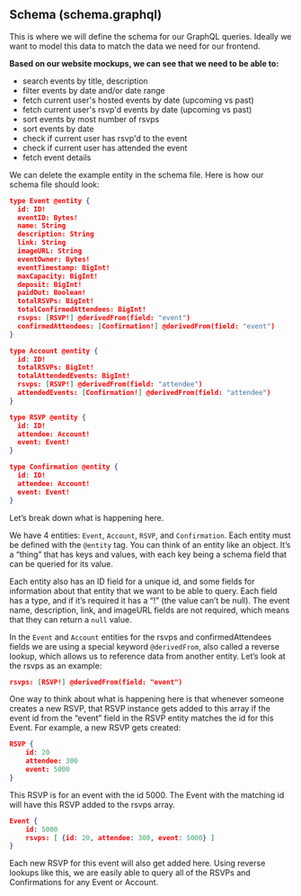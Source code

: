 ## Schema (schema.graphql)

This is where we will define the schema for our GraphQL queries. Ideally we want to model this data to match the data we need for our frontend.

**Based on our website mockups, we can see that we need to be able to:**

- search events by title, description
- filter events by date and/or date range
- fetch current user's hosted events by date (upcoming vs past)
- fetch current user's rsvp'd events by date (upcoming vs past)
- sort events by most number of rsvps
- sort events by date
- check if current user has rsvp'd to the event
- check if current user has attended the event
- fetch event details

We can delete the example entity in the schema file. Here is how our schema file should look:

```json
type Event @entity {
  id: ID!
  eventID: Bytes!
  name: String
  description: String
  link: String
  imageURL: String
  eventOwner: Bytes!
  eventTimestamp: BigInt!
  maxCapacity: BigInt!
  deposit: BigInt!
  paidOut: Boolean!
  totalRSVPs: BigInt!
  totalConfirmedAttendees: BigInt!
  rsvps: [RSVP!] @derivedFrom(field: "event")
  confirmedAttendees: [Confirmation!] @derivedFrom(field: "event")
}

type Account @entity {
  id: ID!
  totalRSVPs: BigInt!
  totalAttendedEvents: BigInt!
  rsvps: [RSVP!] @derivedFrom(field: "attendee")
  attendedEvents: [Confirmation!] @derivedFrom(field: "attendee")
}

type RSVP @entity {
  id: ID!
  attendee: Account!
  event: Event!
}

type Confirmation @entity {
  id: ID!
  attendee: Account!
  event: Event!
}

```

Let’s break down what is happening here.

We have 4 entities: `Event`, `Account`, `RSVP`, and `Confirmation`. Each entity must be defined with the `@entity` tag. You can think of an entity like an object. It’s a “thing” that has keys and values, with each key being a schema field that can be queried for its value.

Each entity also has an ID field for a unique id, and some fields for information about that entity that we want to be able to query. Each field has a type, and if it’s required it has a “!” (the value can’t be null). The event name, description, link, and imageURL fields are not required, which means that they can return a `null` value.

In the `Event` and `Account` entities for the rsvps and confirmedAttendees fields we are using a special keyword `@derivedFrom`, also called a reverse lookup, which allows us to reference data from another entity. Let’s look at the rsvps as an example:

```json
rsvps: [RSVP!] @derivedFrom(field: "event")
```

One way to think about what is happening here is that whenever someone creates a new RSVP, that RSVP instance gets added to this array if the event id from the “event” field in the RSVP entity matches the id for this Event. For example, a new RSVP gets created:

```json
RSVP {
    id: 20
    attendee: 300
    event: 5000
}
```

This RSVP is for an event with the id 5000. The Event with the matching id will have this RSVP added to the rsvps array.

```json
Event {
    id: 5000
    rsvps: [ {id: 20, attendee: 300, event: 5000} ]
}
```

Each new RSVP for this event will also get added here. Using reverse lookups like this, we are easily able to query all of the RSVPs and Confirmations for any Event or Account.
